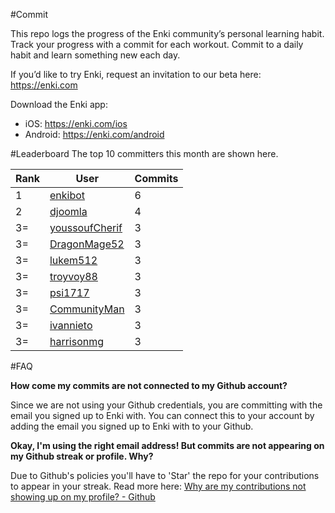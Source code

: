 #Commit

This repo logs the progress of the Enki community’s personal learning habit. Track your progress with a commit for each workout. Commit to a daily habit and learn something new each day.

If you’d like to try Enki, request an invitation to our beta here: https://enki.com

Download the Enki app: 
 - iOS: https://enki.com/ios
 - Android: https://enki.com/android

#Leaderboard
The top 10 committers this month are shown here.

| Rank | User | Commits |
|------|------|---------|
|1|[enkibot](https://github.com/enkibot)|6|
|2|[djoomla](https://github.com/djoomla)|4|
|3=|[youssoufCherif](https://github.com/youssoufCherif)|3|
|3=|[DragonMage52](https://github.com/DragonMage52)|3|
|3=|[lukem512](https://github.com/lukem512)|3|
|3=|[troyvoy88](https://github.com/troyvoy88)|3|
|3=|[psi1717](https://github.com/psi1717)|3|
|3=|[CommunityMan](https://github.com/CommunityMan)|3|
|3=|[ivannieto](https://github.com/ivannieto)|3|
|3=|[harrisonmg](https://github.com/harrisonmg)|3|

#FAQ

**How come my commits are not connected to my Github account?**

Since we are not using your Github credentials, you are committing with the email you signed up to Enki with. You can connect this to your account by adding the email you signed up to Enki with to your Github.

**Okay, I'm using the right email address! But commits are not appearing on my Github streak or profile. Why?**

Due to Github's policies you'll have to 'Star' the repo for your contributions to appear in your streak. Read more here: [Why are my contributions not showing up on my profile? - Github](https://help.github.com/articles/why-are-my-contributions-not-showing-up-on-my-profile/)
